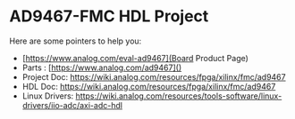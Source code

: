 # AD9467-FMC HDL Project

Here are some pointers to help you:
  * [https://www.analog.com/eval-ad9467](Board Product Page)
  * Parts : [https://www.analog.com/ad9467]()
  * Project Doc: https://wiki.analog.com/resources/fpga/xilinx/fmc/ad9467
  * HDL Doc: https://wiki.analog.com/resources/fpga/xilinx/fmc/ad9467
  * Linux Drivers: https://wiki.analog.com/resources/tools-software/linux-drivers/iio-adc/axi-adc-hdl
